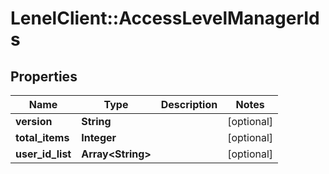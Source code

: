 # LenelClient::AccessLevelManagerIds

## Properties
Name | Type | Description | Notes
------------ | ------------- | ------------- | -------------
**version** | **String** |  | [optional] 
**total_items** | **Integer** |  | [optional] 
**user_id_list** | **Array&lt;String&gt;** |  | [optional] 



